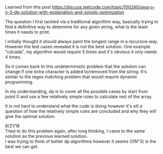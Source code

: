 Learned from this post
https://discuss.leetcode.com/topic/100240/java-o-n-3-dp-solution-with-explanation-and-simple-optimization

The question I first tackled via a traditional algorithm way, basically trying to find a definitive way to determine for any given string, what is the least times it needs to print.

I initially thought it should always paint the longest range in a recursive way. However the test cases revealed it is not the best solution. One example "cdcada", my algorithm would require 5 times and it's obvious it only needs 4 times.

So it comes back to this undeterministic problem that the solution can change if one extra character is added to/removed from the string. It's similar to the regex matching problem that would require dynamic programming.

In my understanding, dp is to cover all the possible cases by start from point 0 and use a few relatively simple rules to calculate rest of the array.

It is not hard to understand what the code is doing however it's sill a question of how the relatively simple rules are concluded and why they will give the optimal solution.

8/21/18\
Tried to do this problem again, after long thinking, I came to the same solution as the previous learned solution.\
I was trying to think of better dp algorithms however it seems O(N^3) is the best we can get.
